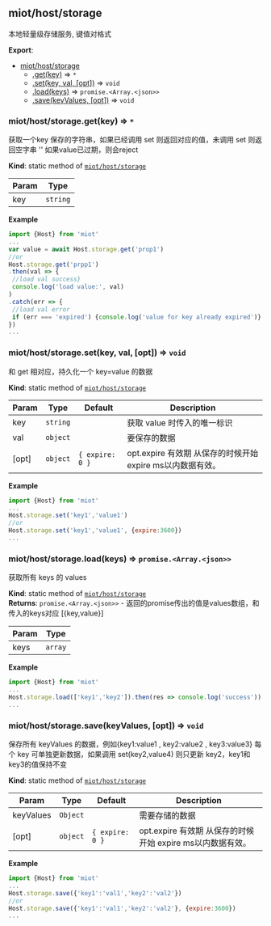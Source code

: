 <a name="module_miot/host/storage"></a>

## miot/host/storage
本地轻量级存储服务, 键值对格式

**Export**:   

* [miot/host/storage](#module_miot/host/storage)
    * [.get(key)](#module_miot/host/storage.get) ⇒ <code>\*</code>
    * [.set(key, val, [opt])](#module_miot/host/storage.set) ⇒ <code>void</code>
    * [.load(keys)](#module_miot/host/storage.load) ⇒ <code>promise.&lt;Array.&lt;json&gt;&gt;</code>
    * [.save(keyValues, [opt])](#module_miot/host/storage.save) ⇒ <code>void</code>

<a name="module_miot/host/storage.get"></a>

### miot/host/storage.get(key) ⇒ <code>\*</code>
获取一个key 保存的字符串，如果已经调用 set 则返回对应的值，未调用 set 则返回空字串 ''
如果value已过期，则会reject

**Kind**: static method of [<code>miot/host/storage</code>](#module_miot/host/storage)  

| Param | Type |
| --- | --- |
| key | <code>string</code> | 

**Example**  
```js
import {Host} from 'miot'
...
var value = await Host.storage.get('prop1')
//or
Host.storage.get('prpp1')
.then(val => {
 //load val success}
 console.log('load value:', val)
)
.catch(err => {
 //load val error 
 if (err === 'expired') {console.log('value for key already expired')}
})
...
```
<a name="module_miot/host/storage.set"></a>

### miot/host/storage.set(key, val, [opt]) ⇒ <code>void</code>
和 get 相对应，持久化一个 key=value 的数据

**Kind**: static method of [<code>miot/host/storage</code>](#module_miot/host/storage)  

| Param | Type | Default | Description |
| --- | --- | --- | --- |
| key | <code>string</code> |  | 获取 value 时传入的唯一标识 |
| val | <code>object</code> |  | 要保存的数据 |
| [opt] | <code>object</code> | <code>{ expire: 0 }</code> | opt.expire 有效期 从保存的时候开始 expire ms以内数据有效。 |

**Example**  
```js
import {Host} from 'miot'
...
Host.storage.set('key1','value1')
//or
Host.storage.set('key1','value1', {expire:3600})
...
```
<a name="module_miot/host/storage.load"></a>

### miot/host/storage.load(keys) ⇒ <code>promise.&lt;Array.&lt;json&gt;&gt;</code>
获取所有 keys 的 values

**Kind**: static method of [<code>miot/host/storage</code>](#module_miot/host/storage)  
**Returns**: <code>promise.&lt;Array.&lt;json&gt;&gt;</code> - 返回的promise传出的值是values数组，和传入的keys对应 [{key,value}]  

| Param | Type |
| --- | --- |
| keys | <code>array</code> | 

**Example**  
```js
import {Host} from 'miot'
...
Host.storage.load(['key1','key2']).then(res => console.log('success'))
...
```
<a name="module_miot/host/storage.save"></a>

### miot/host/storage.save(keyValues, [opt]) ⇒ <code>void</code>
保存所有 keyValues 的数据，例如{key1:value1 , key2:value2 , key3:value3}
每个 key 可单独更新数据，如果调用 set(key2,value4) 则只更新 key2，key1和 key3的值保持不变

**Kind**: static method of [<code>miot/host/storage</code>](#module_miot/host/storage)  

| Param | Type | Default | Description |
| --- | --- | --- | --- |
| keyValues | <code>Object</code> |  | 需要存储的数据 |
| [opt] | <code>object</code> | <code>{ expire: 0 }</code> | opt.expire 有效期 从保存的时候开始 expire ms以内数据有效。 |

**Example**  
```js
import {Host} from 'miot'
...
Host.storage.save({'key1':'val1','key2':'val2'})
//or
Host.storage.save({'key1':'val1','key2':'val2'}, {expire:3600})
...
```
